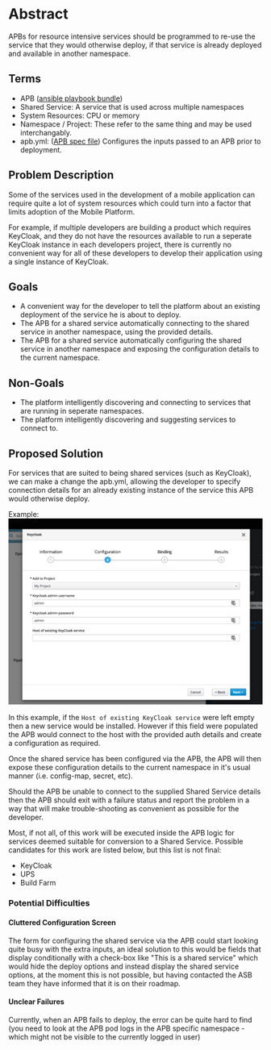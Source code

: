 # Abstract

APBs for resource intensive services should be programmed to re-use the service that they would otherwise deploy, if that service is already deployed and available in another namespace.

## Terms

- APB ([ansible playbook bundle](https://docs.openshift.org/latest/apb_devel/index.html))
- Shared Service: A service that is used across multiple namespaces
- System Resources: CPU or memory
- Namespace / Project: These refer to the same thing and may be used interchangably.
- apb.yml: ([APB spec file](https://docs.openshift.org/latest/apb_devel/writing/reference.html#apb-devel-writing-ref-spec)) Configures the inputs passed to an APB prior to deployment.

## Problem Description

Some of the services used in the development of a mobile application can require quite a lot of system resources which could turn into a factor that limits adoption of the Mobile Platform.

For example, if multiple developers are building a product which requires KeyCloak, and they do not have the resources available to run a seperate KeyCloak instance in each developers project, there is currently no convenient way for all of these developers to develop their application using a single instance of KeyCloak.

## Goals

- A convenient way for the developer to tell the platform about an existing deployment of the service he is about to deploy.
- The APB for a shared service automatically connecting to the shared service in another namespace, using the provided details.
- The APB for a shared service automatically configuring the shared service in another namespace and exposing the configuration details to the current namespace.

## Non-Goals

- The platform intelligently discovering and connecting to services that are running in seperate namespaces.
- The platform intelligently discovering and suggesting services to connect to.

## Proposed Solution

For services that are suited to being shared services (such as KeyCloak), we can make a change the apb.yml, allowing the developer to specify connection details for an already existing instance of the service this APB would otherwise deploy.

Example:
![Image of KeyCloak APB config screen with shared service fields](./images/shared-services-config.png)

In this example, if the `Host of existing KeyCloak service` were left empty then a new service would be installed. However if this field were populated the APB would connect to the host with the provided auth details and create a configuration as required.

Once the shared service has been configured via the APB, the APB will then expose these configuration details to the current namespace in it's usual manner (i.e. config-map, secret, etc).

Should the APB be unable to connect to the supplied Shared Service details then the APB should exit with a failure status and report the problem in a way that will make trouble-shooting as convenient as possible for the developer.

Most, if not all, of this work will be executed inside the APB logic for services deemed suitable for conversion to a Shared Service. Possible candidates for this work are listed below, but this list is not final:
- KeyCloak
- UPS
- Build Farm

### Potential Difficulties

#### Cluttered Configuration Screen
The form for configuring the shared service via the APB could start looking quite busy with the extra inputs, an ideal solution to this would be fields that display conditionally with a check-box like "This is a shared service" which would hide the deploy options and instead display the shared service options, at the moment this is not possible, but having contacted the ASB team they have informed that it is on their roadmap.

#### Unclear Failures
Currently, when an APB fails to deploy, the error can be quite hard to find (you need to look at the APB pod logs in the APB specific namespace - which might not be visible to the currently logged in user)